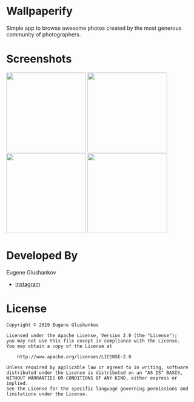 # Wallpaperify

Simple app to browse awesome photos created by the most generous community of photographers.

# Screenshots

<img src="https://github.com/netchar/Wallpaperify/blob/master/Info/home_photos.png" width="210">  <img src="https://github.com/netchar/Wallpaperify/blob/master/Info/photo_details.png" width="210">  <img src="https://github.com/netchar/Wallpaperify/blob/master/Info/home_collections.png" width="210">  <img src="https://github.com/netchar/Wallpaperify/blob/master/Info/collection_details.png" width="210">

# Developed By

Eugene Glushankov
 * [instagram](https://www.instagram.com/e.glushankov/)
 
# License  
	Copyright © 2019 Eugene Glushankov

	Licensed under the Apache License, Version 2.0 (the "License");
	you may not use this file except in compliance with the License.
	You may obtain a copy of the License at

		http://www.apache.org/licenses/LICENSE-2.0

	Unless required by applicable law or agreed to in writing, software
	distributed under the License is distributed on an "AS IS" BASIS,
	WITHOUT WARRANTIES OR CONDITIONS OF ANY KIND, either express or implied.
	See the License for the specific language governing permissions and
	limitations under the License.

